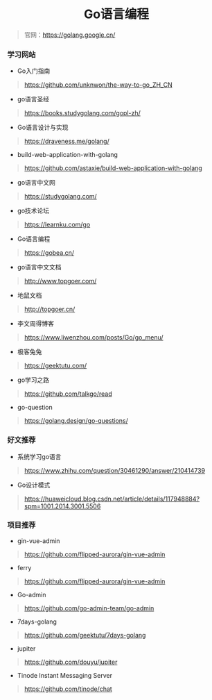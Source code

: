 <h1 align="center">Go语言编程</h1>

> 官网：https://golang.google.cn/

### 学习网站

- Go入门指南
> https://github.com/unknwon/the-way-to-go_ZH_CN

- go语言圣经
> https://books.studygolang.com/gopl-zh/

- Go语言设计与实现
> https://draveness.me/golang/

- build-web-application-with-golang
> https://github.com/astaxie/build-web-application-with-golang

- go语言中文网
> https://studygolang.com/

- go技术论坛
> https://learnku.com/go

- Go语言编程
> https://gobea.cn/

- go语言中文文档
> http://www.topgoer.com/

- 地鼠文档
> http://topgoer.cn/

- 李文周得博客
> https://www.liwenzhou.com/posts/Go/go_menu/

- 极客兔兔
> https://geektutu.com/

- go学习之路
> https://github.com/talkgo/read

- go-question
> https://golang.design/go-questions/

### 好文推荐

- 系统学习go语言
> https://www.zhihu.com/question/30461290/answer/210414739

- Go设计模式
> https://huaweicloud.blog.csdn.net/article/details/117948884?spm=1001.2014.3001.5506

### 项目推荐
- gin-vue-admin
> https://github.com/flipped-aurora/gin-vue-admin

- ferry
> https://github.com/flipped-aurora/gin-vue-admin

- Go-admin
> https://github.com/go-admin-team/go-admin

- 7days-golang
> https://github.com/geektutu/7days-golang

- jupiter
> https://github.com/douyu/jupiter

- Tinode Instant Messaging Server
> https://github.com/tinode/chat
